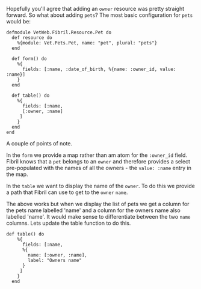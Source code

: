 Hopefully you'll agree that adding an `owner` resource was pretty straight forward. So what about adding `pets`? The most basic configuration for `pets` would be:

```
defmodule VetWeb.Fibril.Resource.Pet do
  def resource do
    %{module: Vet.Pets.Pet, name: "pet", plural: "pets"}
  end

  def form() do
    %{
      fields: [:name, :date_of_birth, %{name: :owner_id, value: :name}]
    }
  end

  def table() do
    %{
      fields: [:name, 
      [:owner, :name]
     ]
    }
  end
end
```

A couple of points of note.

In the `form` we provide a map rather than am atom for the `:owner_id` field. Fibril knows that a `pet` belongs to an `owner` and therefore provides a select pre-populated with the names of all the owners - the `value: :name` entry in the map. 

In the `table` we want to display the name of the `owner`. To do this we provide a path that Fibril can use to get to the `owner` `name`.

The above works but when we display the list of pets we get a column for the pets name labelled 'name' and a column for the owners name also labelled 'name'. It would make sense to differentiate between the two `name` columns. Lets update the table function to do this.

```
def table() do
    %{
      fields: [:name, 
      %{
        name: [:owner, :name],
        label: "Owners name"
      }
     ]
    }
  end
```